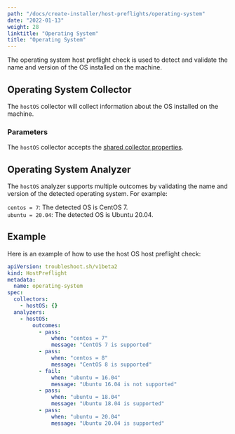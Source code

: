 ```yaml
---
path: "/docs/create-installer/host-preflights/operating-system"
date: "2022-01-13"
weight: 28
linktitle: "Operating System"
title: "Operating System"
---
```

 
The operating system host preflight check is used to detect and validate the name and version of the OS installed on the machine.

## Operating System Collector

The `hostOS` collector will collect information about the OS installed on the machine.

### Parameters

The `hostOS` collector accepts the [shared collector properties](https://troubleshoot.sh/docs/collect/collectors/#shared-properties).

## Operating System Analyzer

The `hostOS` analyzer supports multiple outcomes by validating the name and version of the detected operating system. For example:

`centos = 7`: The detected OS is CentOS 7.<br/>
`ubuntu = 20.04`: The detected OS is Ubuntu 20.04.

## Example

Here is an example of how to use the host OS host preflight check:

```yaml
apiVersion: troubleshoot.sh/v1beta2
kind: HostPreflight
metadata:
  name: operating-system
spec:
  collectors:
    - hostOS: {}
  analyzers:
    - hostOS:
        outcomes:
          - pass:
              when: "centos = 7"
              message: "CentOS 7 is supported"
          - pass:
              when: "centos = 8"
              message: "CentOS 8 is supported"
          - fail:
              when: "ubuntu = 16.04"
              message: "Ubuntu 16.04 is not supported"
          - pass:
              when: "ubuntu = 18.04"
              message: "Ubuntu 18.04 is supported"
          - pass:
              when: "ubuntu = 20.04"
              message: "Ubuntu 20.04 is supported"
```
